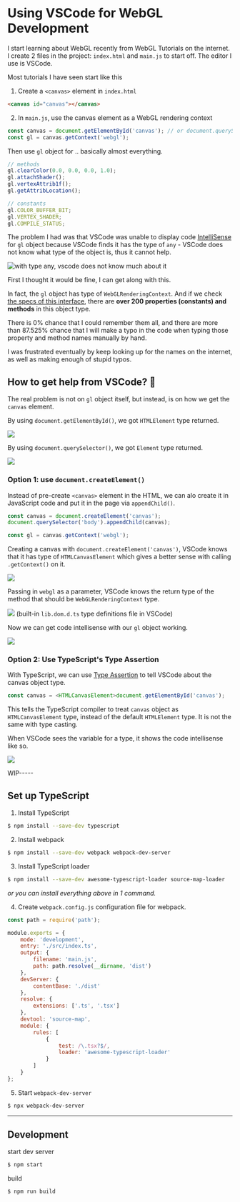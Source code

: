 # Using VSCode for WebGL Development

I start learning about WebGL recently from WebGL Tutorials on the internet.
I create 2 files in the project: `index.html` and `main.js` to start off.
The editor I use is VSCode.

Most tutorials I have seen start like this

1. Create a `<canvas>` element in `index.html`

```html
<canvas id="canvas"></canvas>
```

2. In `main.js`, use the canvas element as a WebGL rendering context

```js
const canvas = document.getElementById('canvas'); // or document.querySelector('#canvas')
const gl = canvas.getContext('webgl');
```

Then use `gl` object for .. basically almost everything.

```js
// methods
gl.clearColor(0.0, 0.0, 0.0, 1.0);
gl.attachShader();
gl.vertexAttrib1f();
gl.getAttribLocation();

// constants
gl.COLOR_BUFFER_BIT;
gl.VERTEX_SHADER;
gl.COMPILE_STATUS;
```

The problem I had was that VSCode was unable to display code [IntelliSense](https://code.visualstudio.com/docs/editor/intellisense)
for `gl` object because VSCode finds it has the type of `any` -
VSCode does not know what type of the object is, thus it cannot help.

![with type any, vscode does not know much about it](gl-any.png)

First I thought it would be fine, I can get along with this.

In fact, the `gl` object has type of `WebGLRenderingContext`. And if we check [the specs of this interface](https://www.khronos.org/registry/webgl/specs/latest/1.0/#5.14),
there are **over 200 properties (constants) and methods** in this object type.

There is 0% chance that I could remember them all,
and there are more than 87.525% chance that I will make a typo in the code when typing those property and method names manually by hand.

I was frustrated eventually by keep looking up for the names on the internet, as well as making enough of stupid typos.

## How to get help from VSCode? 🤔

The real problem is not on `gl` object itself, but instead, is on how we get the `canvas` element.

By using `document.getElementById()`, we got `HTMLElement` type returned.

![](get-element-by-id-return.png)

By using `document.querySelector()`, we got `Element` type returned.

![](query-selector-return.png)

### Option 1: use `document.createElement()`

Instead of pre-create `<canvas>` element in the HTML, we can alo create it in JavaScript code and put it in the page via `appendChild()`.

```js
const canvas = document.createElement('canvas');
document.querySelector('body').appendChild(canvas);

const gl = canvas.getContext('webgl');
```

Creating a canvas with `document.createElement('canvas')`,
VSCode knows that it has type of `HTMLCanvasElement` which gives a better sense with calling `.getContext()` on it.

![](gl-with-correct-type.png)

Passing in `webgl` as a parameter, VSCode knows the return type of the method that should be `WebGLRenderingContext` type.

![](dom-defs.png)
(built-in `lib.dom.d.ts` type definitions file in VSCode)

Now we can get code intellisense with our `gl` object working.

![](intel-works.png)

### Option 2: Use TypeScript's Type Assertion

With TypeScript, we can use [Type Assertion](https://www.typescriptlang.org/docs/handbook/basic-types.html) to tell VSCode about the canvas object type.

```ts
const canvas = <HTMLCanvasElement>document.getElementById('canvas');
```

This tells the TypeScript compiler to treat `canvas` object as `HTMLCanvasElement` type, instead of the default `HTMLElement` type. It is not the same with type casting.

When VSCode sees the variable for a type, it shows the code intellisense like so.

![](type-assertion.png)

WIP-----

## Set up TypeScript

1. Install TypeScript

```sh
$ npm install --save-dev typescript
```

2. Install webpack

```sh
$ npm install --save-dev webpack webpack-dev-server
```

3. Install TypeScript loader

```sh
$ npm install --save-dev awesome-typescript-loader source-map-loader
```

_or you can install everything above in 1 command._

4. Create `webpack.config.js` configuration file for webpack.

```js
const path = require('path');

module.exports = {
	mode: 'development',
	entry: './src/index.ts',
	output: {
		filename: 'main.js',
		path: path.resolve(__dirname, 'dist')
	},
	devServer: {
		contentBase: './dist'
	},
	resolve: {
		extensions: ['.ts', '.tsx']
	},
	devtool: 'source-map',
	module: {
		rules: [
			{
				test: /\.tsx?$/,
				loader: 'awesome-typescript-loader'
			}
		]
	}
};
```

5. Start `webpack-dev-server`

```sh
$ npx webpack-dev-server
```

---

## Development

start dev server

```sh
$ npm start
```

build

```sh
$ npm run build
```
